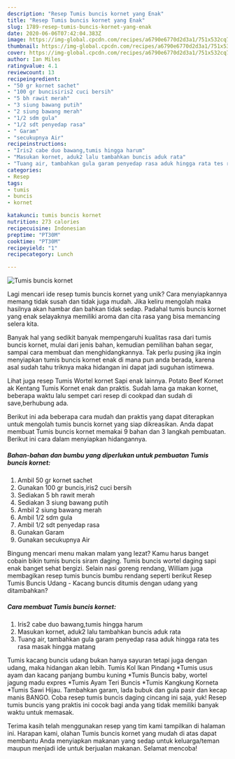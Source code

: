 ```yaml
---
description: "Resep Tumis buncis kornet yang Enak"
title: "Resep Tumis buncis kornet yang Enak"
slug: 1789-resep-tumis-buncis-kornet-yang-enak
date: 2020-06-06T07:42:04.383Z
image: https://img-global.cpcdn.com/recipes/a6790e6770d2d3a1/751x532cq70/tumis-buncis-kornet-foto-resep-utama.jpg
thumbnail: https://img-global.cpcdn.com/recipes/a6790e6770d2d3a1/751x532cq70/tumis-buncis-kornet-foto-resep-utama.jpg
cover: https://img-global.cpcdn.com/recipes/a6790e6770d2d3a1/751x532cq70/tumis-buncis-kornet-foto-resep-utama.jpg
author: Ian Miles
ratingvalue: 4.1
reviewcount: 13
recipeingredient:
- "50 gr kornet sachet"
- "100 gr buncisiris2 cuci bersih"
- "5 bh rawit merah"
- "3 siung bawang putih"
- "2 siung bawang merah"
- "1/2 sdm gula"
- "1/2 sdt penyedap rasa"
- " Garam"
- "secukupnya Air"
recipeinstructions:
- "Iris2 cabe duo bawang,tumis hingga harum"
- "Masukan kornet, aduk2 lalu tambahkan buncis aduk rata"
- "Tuang air, tambahkan gula garam penyedap rasa aduk hingga rata tes rasa masak hingga matang"
categories:
- Resep
tags:
- tumis
- buncis
- kornet

katakunci: tumis buncis kornet 
nutrition: 273 calories
recipecuisine: Indonesian
preptime: "PT30M"
cooktime: "PT30M"
recipeyield: "1"
recipecategory: Lunch

---
```



![Tumis buncis kornet](https://img-global.cpcdn.com/recipes/a6790e6770d2d3a1/751x532cq70/tumis-buncis-kornet-foto-resep-utama.jpg)

Lagi mencari ide resep tumis buncis kornet yang unik? Cara menyiapkannya memang tidak susah dan tidak juga mudah. Jika keliru mengolah maka hasilnya akan hambar dan bahkan tidak sedap. Padahal tumis buncis kornet yang enak selayaknya memiliki aroma dan cita rasa yang bisa memancing selera kita.

Banyak hal yang sedikit banyak mempengaruhi kualitas rasa dari tumis buncis kornet, mulai dari jenis bahan, kemudian pemilihan bahan segar, sampai cara membuat dan menghidangkannya. Tak perlu pusing jika ingin menyiapkan tumis buncis kornet enak di mana pun anda berada, karena asal sudah tahu triknya maka hidangan ini dapat jadi suguhan istimewa.

Lihat juga resep Tumis Wortel kornet Sapi enak lainnya. Potato Beef Kornet ak Kentang Tumis Kornet enak dan praktis. Sudah lama ga makan kornet, beberapa waktu lalu sempet cari resep di cookpad dan sudah di save,berhubung ada.


Berikut ini ada beberapa cara mudah dan praktis yang dapat diterapkan untuk mengolah tumis buncis kornet yang siap dikreasikan. Anda dapat membuat Tumis buncis kornet memakai 9 bahan dan 3 langkah pembuatan. Berikut ini cara dalam menyiapkan hidangannya.

<!--inarticleads1-->

##### Bahan-bahan dan bumbu yang diperlukan untuk pembuatan Tumis buncis kornet:

1. Ambil 50 gr kornet sachet
1. Gunakan 100 gr buncis,iris2 cuci bersih
1. Sediakan 5 bh rawit merah
1. Sediakan 3 siung bawang putih
1. Ambil 2 siung bawang merah
1. Ambil 1/2 sdm gula
1. Ambil 1/2 sdt penyedap rasa
1. Gunakan  Garam
1. Gunakan secukupnya Air


Bingung mencari menu makan malam yang lezat? Kamu harus banget cobain bikin tumis buncis siram daging. Tumis buncis wortel daging sapi enak banget sehat bergizi. Selain nasi goreng rendang, William juga membagikan resep tumis buncis bumbu rendang seperti berikut Resep Tumis Buncis Udang - Kacang buncis ditumis dengan udang yang ditambahkan? 

<!--inarticleads2-->

##### Cara membuat Tumis buncis kornet:

1. Iris2 cabe duo bawang,tumis hingga harum
1. Masukan kornet, aduk2 lalu tambahkan buncis aduk rata
1. Tuang air, tambahkan gula garam penyedap rasa aduk hingga rata tes rasa masak hingga matang


Tumis kacang buncis udang bukan hanya sayuran tetapi juga dengan udang, maka hidangan akan lebih. Tumis Kol Ikan Pindang *Tumis usus ayam dan kacang panjang bumbu kuning *Tumis Buncis baby, wortel jagung madu expres *Tumis Ayam Teri Buncis *Tumis Kangkung Korneta *Tumis Sawi Hijau. Tambahkan garam, lada bubuk dan gula pasir dan kecap manis BANGO. Coba resep tumis buncis daging cincang ini saja, yuk! Resep tumis buncis yang praktis ini cocok bagi anda yang tidak memiliki banyak waktu untuk memasak. 

Terima kasih telah menggunakan resep yang tim kami tampilkan di halaman ini. Harapan kami, olahan Tumis buncis kornet yang mudah di atas dapat membantu Anda menyiapkan makanan yang sedap untuk keluarga/teman maupun menjadi ide untuk berjualan makanan. Selamat mencoba!
